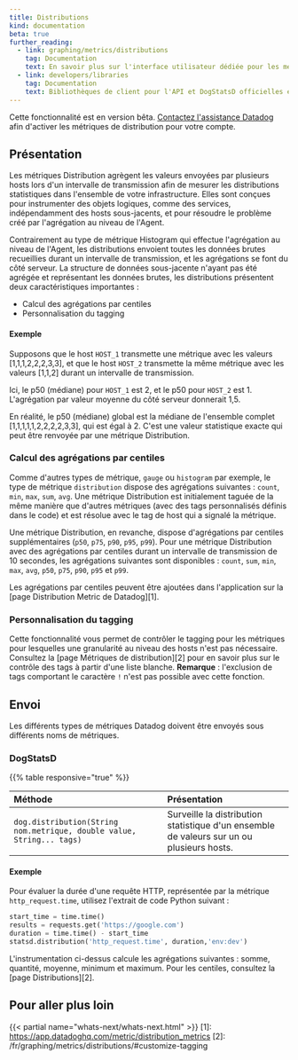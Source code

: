 ```yaml
---
title: Distributions
kind: documentation
beta: true
further_reading:
  - link: graphing/metrics/distributions
    tag: Documentation
    text: En savoir plus sur l'interface utilisateur dédiée pour les métriques de distribution
  - link: developers/libraries
    tag: Documentation
    text: Bibliothèques de client pour l'API et DogStatsD officielles et entretenues par la communauté
---
```

<div class="alert alert-warning">
Cette fonctionnalité est en version bêta. <a href="https://docs.datadoghq.com/help/">Contactez l'assistance Datadog</a> afin d'activer les métriques de distribution pour votre compte.
</div>

## Présentation

Les métriques Distribution agrègent les valeurs envoyées par plusieurs hosts lors d'un intervalle de transmission afin de mesurer les distributions statistiques dans l'ensemble de votre infrastructure. Elles sont conçues pour instrumenter des objets logiques, comme des services, indépendamment des hosts sous-jacents, et pour résoudre le problème créé par l'agrégation au niveau de l'Agent.

Contrairement au type de métrique Histogram qui effectue l'agrégation au niveau de l'Agent, les distributions envoient toutes les données brutes recueillies durant un intervalle de transmission, et les agrégations se font du côté serveur. La structure de données sous-jacente n'ayant pas été agrégée et représentant les données brutes, les distributions présentent deux caractéristiques importantes :

* Calcul des agrégations par centiles
* Personnalisation du tagging

#### Exemple

Supposons que le host `HOST_1` transmette une métrique avec les valeurs [1,1,1,2,2,2,3,3], et que le host `HOST_2` transmette la même métrique avec les valeurs [1,1,2] durant un intervalle de transmission.

Ici, le p50 (médiane) pour `HOST_1` est 2, et le p50 pour `HOST_2` est 1. L'agrégation par valeur moyenne du côté serveur donnerait 1,5.

En réalité, le p50 (médiane) global est la médiane de l'ensemble complet [1,1,1,1,1,2,2,2,2,3,3], qui est égal à 2. C'est une valeur statistique exacte qui peut être renvoyée par une métrique Distribution.

### Calcul des agrégations par centiles

Comme d'autres types de métrique, `gauge` ou `histogram` par exemple, le type de métrique `distribution` dispose des agrégations suivantes : `count`, `min`, `max`, `sum`, `avg`. Une métrique Distribution est initialement taguée de la même manière que d'autres métriques (avec des tags personnalisés définis dans le code) et est résolue avec le tag de host qui a signalé la métrique.

Une métrique Distribution, en revanche, dispose d'agrégations par centiles supplémentaires (`p50`, `p75`, `p90`, `p95`, `p99`). Pour une métrique Distribution avec des agrégations par centiles durant un intervalle de transmission de 10 secondes, les agrégations suivantes sont disponibles : `count`, `sum`, `min`, `max`, `avg`, `p50`, `p75`, `p90`, `p95` et `p99`.

Les agrégations par centiles peuvent être ajoutées dans l'application sur la [page Distribution Metric de Datadog][1].

### Personnalisation du tagging

Cette fonctionnalité vous permet de contrôler le tagging pour les métriques pour lesquelles une granularité au niveau des hosts n'est pas nécessaire. Consultez la [page Métriques de distribution][2] pour en savoir plus sur le contrôle des tags à partir d'une liste blanche. **Remarque** : l'exclusion de tags comportant le caractère `!` n'est pas possible avec cette fonction.

## Envoi

Les différents types de métriques Datadog doivent être envoyés sous différents noms de métriques.

### DogStatsD

{{% table responsive="true" %}}

| Méthode | Présentation |
| :----- | :------- |
| `dog.distribution(String nom.metrique, double value, String... tags)` | Surveille la distribution statistique d'un ensemble de valeurs sur un ou plusieurs hosts. |

#### Exemple

Pour évaluer la durée d'une requête HTTP, représentée par la métrique `http_request.time`, utilisez l'extrait de code Python suivant :

```python
start_time = time.time()
results = requests.get('https://google.com')
duration = time.time() - start_time
statsd.distribution('http_request.time', duration,'env:dev')
```

L'instrumentation ci-dessus calcule les agrégations suivantes : somme, quantité, moyenne, minimum et maximum. Pour les centiles, consultez la [page Distributions][2].

## Pour aller plus loin

{{< partial name="whats-next/whats-next.html" >}}
[1]: https://app.datadoghq.com/metric/distribution_metrics
[2]: /fr/graphing/metrics/distributions/#customize-tagging